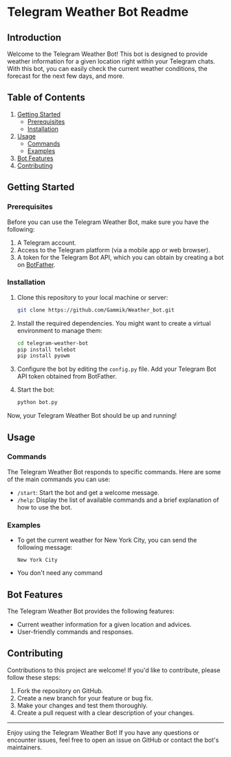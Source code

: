 # Telegram Weather Bot Readme

## Introduction

Welcome to the Telegram Weather Bot! This bot is designed to provide weather information for a given location right within your Telegram chats. With this bot, you can easily check the current weather conditions, the forecast for the next few days, and more.

## Table of Contents

1. [Getting Started](#getting-started)
   - [Prerequisites](#prerequisites)
   - [Installation](#installation)
2. [Usage](#usage)
   - [Commands](#commands)
   - [Examples](#examples)
3. [Bot Features](#bot-features)
4. [Contributing](#contributing)

## Getting Started

### Prerequisites

Before you can use the Telegram Weather Bot, make sure you have the following:

1. A Telegram account.
2. Access to the Telegram platform (via a mobile app or web browser).
3. A token for the Telegram Bot API, which you can obtain by creating a bot on [BotFather](https://core.telegram.org/bots#botfather).

### Installation

1. Clone this repository to your local machine or server:

   ```bash
   git clone https://github.com/Gammik/Weather_bot.git
   ```

2. Install the required dependencies. You might want to create a virtual environment to manage them:

   ```bash
   cd telegram-weather-bot
   pip install telebot
   pip install pyowm
   ```

3. Configure the bot by editing the `config.py` file. Add your Telegram Bot API token obtained from BotFather.

4. Start the bot:

   ```bash
   python bot.py
   ```

Now, your Telegram Weather Bot should be up and running!

## Usage

### Commands

The Telegram Weather Bot responds to specific commands. Here are some of the main commands you can use:

- `/start`: Start the bot and get a welcome message.
- `/help`: Display the list of available commands and a brief explanation of how to use the bot.

### Examples

- To get the current weather for New York City, you can send the following message:

  ```
  New York City
  ```
- You don't need any command

## Bot Features

The Telegram Weather Bot provides the following features:

- Current weather information for a given location and advices.
- User-friendly commands and responses.

## Contributing

Contributions to this project are welcome! If you'd like to contribute, please follow these steps:

1. Fork the repository on GitHub.
2. Create a new branch for your feature or bug fix.
3. Make your changes and test them thoroughly.
4. Create a pull request with a clear description of your changes.

---

Enjoy using the Telegram Weather Bot! If you have any questions or encounter issues, feel free to open an issue on GitHub or contact the bot's maintainers.
